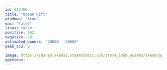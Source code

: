 ```yaml
---
id: 422760
title: "Ocean Rift"
windows: "true"
mac: "false"
linux: false
positive: 102
negative: 28
estimated_owners: "20000 - 50000"
peak_ccu: 0

image: https://shared.akamai.steamstatic.com/store_item_assets/steam/apps/422760/header.jpg?t=1517860245
opinions:
---
```

